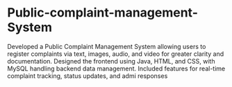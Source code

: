 # Public-complaint-management-System
Developed a Public Complaint Management System allowing users to register complaints via text, images, audio, and video for greater clarity and documentation.  Designed the frontend using Java, HTML, and CSS, with MySQL handling backend data management.  Included features for real-time complaint tracking, status updates, and admi responses
